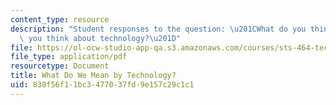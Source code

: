 ```yaml
---
content_type: resource
description: "Student responses to the question: \u201CWhat do you think about when\
  \ you think about technology?\u201D"
file: https://ol-ocw-studio-app-qa.s3.amazonaws.com/courses/sts-464-technology-and-the-literary-imagination-spring-2008/830f56f11bc3477037fd9e157c29c1c1_tech_responses.pdf
file_type: application/pdf
resourcetype: Document
title: What Do We Mean by Technology?
uid: 830f56f1-1bc3-4770-37fd-9e157c29c1c1
---
```

